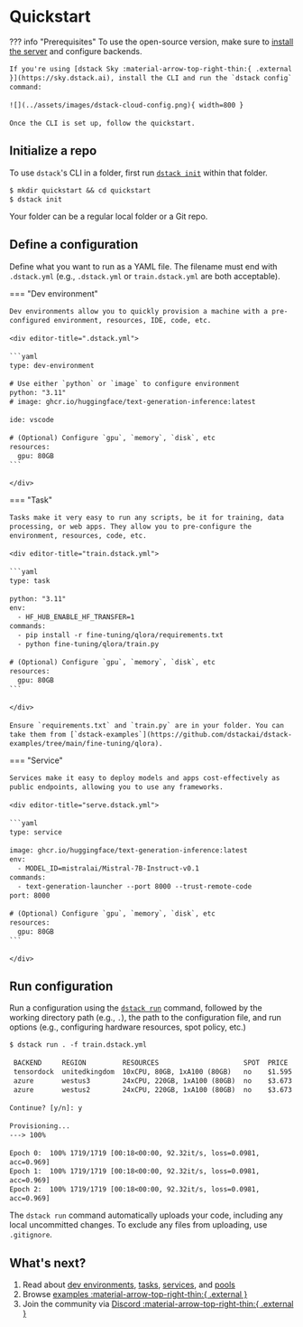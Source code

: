 # Quickstart

??? info "Prerequisites"
    To use the open-source version, make sure to [install the server](installation/index.md) and configure backends.

    If you're using [dstack Sky :material-arrow-top-right-thin:{ .external }](https://sky.dstack.ai), install the CLI and run the `dstack config` command:
    
    ![](../assets/images/dstack-cloud-config.png){ width=800 }

    Once the CLI is set up, follow the quickstart.

## Initialize a repo

To use `dstack`'s CLI in a folder, first run [`dstack init`](reference/cli/index.md#dstack-init) within that folder.

<div class="termy">

```shell
$ mkdir quickstart && cd quickstart
$ dstack init
```

</div>

Your folder can be a regular local folder or a Git repo.

## Define a configuration

Define what you want to run as a YAML file. The filename must end with `.dstack.yml` (e.g., `.dstack.yml`
or `train.dstack.yml` are both acceptable).

=== "Dev environment"

    Dev environments allow you to quickly provision a machine with a pre-configured environment, resources, IDE, code, etc.

    <div editor-title=".dstack.yml"> 

    ```yaml
    type: dev-environment

    # Use either `python` or `image` to configure environment
    python: "3.11"
    # image: ghcr.io/huggingface/text-generation-inference:latest
    
    ide: vscode

    # (Optional) Configure `gpu`, `memory`, `disk`, etc
    resources:
      gpu: 80GB
    ```

    </div>

=== "Task"

    Tasks make it very easy to run any scripts, be it for training, data processing, or web apps. They allow you to pre-configure the environment, resources, code, etc.

    <div editor-title="train.dstack.yml"> 

    ```yaml
    type: task

    python: "3.11"
    env:
      - HF_HUB_ENABLE_HF_TRANSFER=1
    commands:
      - pip install -r fine-tuning/qlora/requirements.txt
      - python fine-tuning/qlora/train.py

    # (Optional) Configure `gpu`, `memory`, `disk`, etc
    resources:
      gpu: 80GB
    ```

    </div>

    Ensure `requirements.txt` and `train.py` are in your folder. You can take them from [`dstack-examples`](https://github.com/dstackai/dstack-examples/tree/main/fine-tuning/qlora).

=== "Service"

    Services make it easy to deploy models and apps cost-effectively as public endpoints, allowing you to use any frameworks.

    <div editor-title="serve.dstack.yml"> 

    ```yaml
    type: service

    image: ghcr.io/huggingface/text-generation-inference:latest
    env:
      - MODEL_ID=mistralai/Mistral-7B-Instruct-v0.1
    commands:
      - text-generation-launcher --port 8000 --trust-remote-code
    port: 8000

    # (Optional) Configure `gpu`, `memory`, `disk`, etc
    resources:
      gpu: 80GB
    ```

    </div>

## Run configuration

Run a configuration using the [`dstack run`](reference/cli/index.md#dstack-run) command, followed by the working directory path (e.g., `.`), the path to the
configuration file, and run options (e.g., configuring hardware resources, spot policy, etc.)

<div class="termy">

```shell
$ dstack run . -f train.dstack.yml

 BACKEND     REGION         RESOURCES                     SPOT  PRICE
 tensordock  unitedkingdom  10xCPU, 80GB, 1xA100 (80GB)   no    $1.595
 azure       westus3        24xCPU, 220GB, 1xA100 (80GB)  no    $3.673
 azure       westus2        24xCPU, 220GB, 1xA100 (80GB)  no    $3.673
 
Continue? [y/n]: y

Provisioning...
---> 100%

Epoch 0:  100% 1719/1719 [00:18<00:00, 92.32it/s, loss=0.0981, acc=0.969]
Epoch 1:  100% 1719/1719 [00:18<00:00, 92.32it/s, loss=0.0981, acc=0.969]
Epoch 2:  100% 1719/1719 [00:18<00:00, 92.32it/s, loss=0.0981, acc=0.969]
```

</div>

The `dstack run` command automatically uploads your code, including any local uncommitted changes. 
To exclude any files from uploading, use `.gitignore`.

## What's next?

1. Read about [dev environments](concepts/dev-environments.md), [tasks](concepts/tasks.md), 
    [services](concepts/services.md), and [pools](concepts/pools.md) 
2. Browse [examples :material-arrow-top-right-thin:{ .external }](https://github.com/dstackai/dstack/blob/master/examples/README.md)
3. Join the community via [Discord :material-arrow-top-right-thin:{ .external }](https://discord.gg/u8SmfwPpMd)